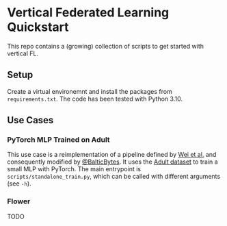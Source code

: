 # Vertical Federated Learning Quickstart

This repo contains a (growing) collection of scripts to get started with vertical FL.

## Setup

Create a virtual environemnt and install the packages from `requirements.txt`.
The code has been tested with Python 3.10.

## Use Cases

### PyTorch MLP Trained on Adult

This use case is a reimplementation of a pipeline defined by [Wei et al.](https://arxiv.org/abs/2202.04309)
and consequently modified by [@BalticBytes](https://github.com/BalticBytes/vertical-federated-learning-kang).
It uses the [Adult dataset](https://archive.ics.uci.edu/ml/datasets/adult) to train a small MLP with PyTorch.
The main entrypoint is `scripts/standalone_train.py`, which can be called with different arguments (see `-h`).

### Flower

TODO
